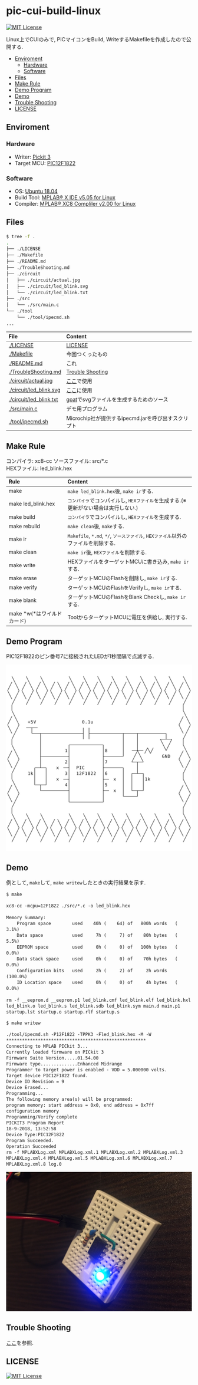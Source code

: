 # pic-cui-build-linux
[![MIT License](https://img.shields.io/badge/license-MIT-blue.svg?style=flat)](./LICENSE)

Linux上でCUIのみで, PICマイコンをBuild, WriteするMakefileを作成したので公開する.

- [Enviroment](#enviroment)
    - [Hardware](#hardware)
    - [Software](#software)
- [Files](#files)
- [Make Rule](#make-rule)
- [Demo Program](#demo-program)
- [Demo](#demo)
- [Trouble Shooting](#trouble-shooting)
- [LICENSE](#license)

## Enviroment
### Hardware
- Writer: [Pickit 3](https://www.microchip.com/Developmenttools/ProductDetails/PG164130)
- Target MCU: [PIC12F1822](https://www.microchip.com/wwwproducts/en/PIC12F1822)

### Software
- OS: [Ubuntu 18.04](https://www.ubuntu.com/)
- Build Tool: [MPLAB® X IDE v5.05 for Linux](http://www.microchip.com/mplab/mplab-x-ide)
- Compiler: [MPLAB® XC8 Compliler v2.00 for Linux](http://www.microchip.com/mplab/compilers)

## Files
```bash
$ tree -f .
.
├── ./LICENSE
├── ./Makefile
├── ./README.md
├── ./TroubleShooting.md
├── ./circuit
│   ├── ./circuit/actual.jpg
│   ├── ./circuit/led_blink.svg
│   └── ./circuit/led_blink.txt
├── ./src
│   └── ./src/main.c
└── ./tool
    └── ./tool/ipecmd.sh
...
```

|File|Content|
|:--|:--|
|[./LICENSE](./LICENSE)|[LICENSE](#license)|
|[./Makefile](./Makefile)|今回つくったもの|
|[./README.md](./README.md)|これ|
|[./TroubleShooting.md](./TroubleShooting.md)|[Trouble Shooting](#trouble-shooting)|
|[./circuit/actual.jpg](./circuit/actual.jpg)|[ここ](#demo)で使用|
|[./circuit/led_blink.svg](./circuit/led_blink.svg)|[ここ](#demo-program)に使用|
|[./circuit/led_blink.txt](./circuit/led_blink.txt)|[goat](https://github.com/blampe/goat)でsvgファイルを生成するためのソース|
|[./src/main.c](./src/main.c)|デモ用プログラム|
|[./tool/ipecmd.sh](./tool/ipecmd.sh)|Microchip社が提供するipecmd.jarを呼び出すスクリプト|

## Make Rule
コンパイラ: xc8-cc
ソースファイル: src/*.c  
HEXファイル: led_blink.hex

|Rule|Content|
|:--|:--|
|make|`make led_blink.hex`後, `make ir`する.|
|make led_blink.hex|`コンパイラ`でコンパイルし, `HEXファイル`を生成する.(※更新がない場合は実行しない.)|
|make build|`コンパイラ`でコンパイルし, `HEXファイル`を生成する.|
|make rebuild|`make clean`後, `make`する.|
|make ir|`Makefile`, `*.md`, `*/`, `ソースファイル`, `HEXファイル`以外のファイルを削除する.|
|make clean|`make ir`後, `HEXファイル`を削除する.|
|make write|HEXファイルをターゲットMCUに書き込み, `make ir`する.|
|make erase|ターゲットMCUのFlashを削除し, `make ir`する.|
|make verify|ターゲットMCUのFlashをVerifyし, `make ir`する.|
|make blank|ターゲットMCUのFlashをBlank Checkし, `make ir`する.|
|make *w(*はワイルドカード)|ToolからターゲットMCUに電圧を供給し, 実行する.|

## Demo Program
PIC12F1822のピン番号7に接続されたLEDが1秒間隔で点滅する.

![Circuit](circuit/led_blink.svg "Circuit")

## Demo
例として, `make`して, `make writew`したときの実行結果を示す.

```bash
$ make
```
```
xc8-cc -mcpu=12F1822 ./src/*.c -o led_blink.hex

Memory Summary:
    Program space        used    40h (    64) of   800h words   (  3.1%)
    Data space           used     7h (     7) of    80h bytes   (  5.5%)
    EEPROM space         used     0h (     0) of   100h bytes   (  0.0%)
    Data stack space     used     0h (     0) of    70h bytes   (  0.0%)
    Configuration bits   used     2h (     2) of     2h words   (100.0%)
    ID Location space    used     0h (     0) of     4h bytes   (  0.0%)

rm -f __eeprom.d __eeprom.p1 led_blink.cmf led_blink.elf led_blink.hxl led_blink.o led_blink.s led_blink.sdb led_blink.sym main.d main.p1 startup.lst startup.o startup.rlf startup.s
```
```bash
$ make writew
```
```
./tool/ipecmd.sh -P12F1822 -TPPK3 -Fled_blink.hex -M -W
*****************************************************
Connecting to MPLAB PICkit 3...
Currently loaded firmware on PICkit 3
Firmware Suite Version.....01.54.00
Firmware type..............Enhanced Midrange
Programmer to target power is enabled - VDD = 5.000000 volts.
Target device PIC12F1822 found.
Device ID Revision = 9
Device Erased...
Programming...
The following memory area(s) will be programmed:
program memory: start address = 0x0, end address = 0x7ff
configuration memory
Programming/Verify complete
PICKIT3 Program Report
18-9-2018, 13:52:58
Device Type:PIC12F1822
Program Succeeded.
Operation Succeeded
rm -f MPLABXLog.xml MPLABXLog.xml.1 MPLABXLog.xml.2 MPLABXLog.xml.3 MPLABXLog.xml.4 MPLABXLog.xml.5 MPLABXLog.xml.6 MPLABXLog.xml.7 MPLABXLog.xml.8 log.0
```

![actual](./circuit/actual.jpg)

## Trouble Shooting

[ここ](./TroubleShooting.md)を参照.

## LICENSE
[![MIT License](https://img.shields.io/badge/license-MIT-blue.svg?style=flat)](LICENSE)
